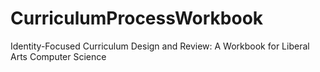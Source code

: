 # CurriculumProcessWorkbook
Identity-Focused Curriculum Design and Review: A Workbook for Liberal Arts Computer Science
